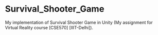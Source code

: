 # Survival_Shooter_Game
My implementation of Survival Shooter Game in Unity (My assignment for Virtual Reality course [CSE570] [IIIT-Delhi]).
